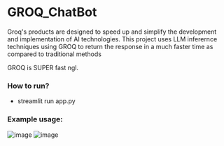 # GROQ_ChatBot
Groq's products are designed to speed up and simplify the development and implementation of AI technologies.
This project uses LLM inferernce techniques using GROQ to return the response in a much faster time as compared to traditional methods

GROQ is SUPER fast ngl.

### How to run? 
- streamlit run app.py

### Example usage:
![image](https://github.com/TanmayTiwari20/GROQ_ChatBot/assets/42870999/a64468d8-fd34-49e4-9667-932ffe634b27)
![image](https://github.com/TanmayTiwari20/GROQ_ChatBot/assets/42870999/a29c900a-312f-4aaa-8247-6eb4edbd98e7)
